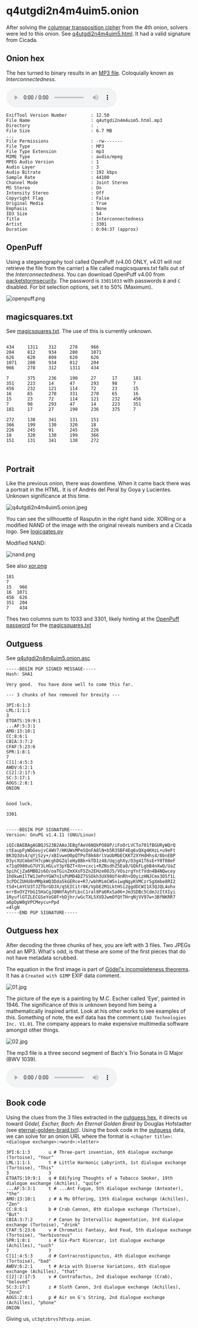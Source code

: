 # q4utgdi2n4m4uim5.onion

After solving the [columnar transposition cipher](../006-fourth-onion/README.md#outguess) from the 4th onion, solvers were led to this onion. See [q4utgdi2n4m4uim5.html](q4utgdi2n4m4uim5.html). It had a valid signature from Cicada.

## Onion hex

The hex turned to binary results in an [MP3 file](./q4utgdi2n4m4uim5.html.mp3). Coloquially known as *Interconnectedness*.

<audio src="./q4utgdi2n4m4uim5.html.mp3" controls="controls">
Your browser does not support the audio element.
</audio>

```
ExifTool Version Number         : 12.50
File Name                       : q4utgdi2n4m4uim5.html.mp3
Directory                       : .
File Size                       : 6.7 MB
...
File Permissions                : -rw-------
File Type                       : MP3
File Type Extension             : mp3
MIME Type                       : audio/mpeg
MPEG Audio Version              : 1
Audio Layer                     : 3
Audio Bitrate                   : 192 kbps
Sample Rate                     : 44100
Channel Mode                    : Joint Stereo
MS Stereo                       : On
Intensity Stereo                : Off
Copyright Flag                  : False
Original Media                  : True
Emphasis                        : None
ID3 Size                        : 54
Title                           : Interconnectedness
Artist                          : 3301
Duration                        : 0:04:37 (approx)
```

## OpenPuff

Using a steganography tool called OpenPuff (v4.00 ONLY, v4.01 will not retrieve the file from the carrier) a file called magicsquares.txt falls out of the *Interconnectedness*. You can download OpenPuff v4.00 from [packetstormsecurity](https://packetstormsecurity.com/files/download/114680/OpenPuffv400.zip). The password is `33011033` with passwords `B` and `C` disabled. For bit selection options, set it to 50% (Maximum).

![openpuff.png](openpuff.png)

## magicsquares.txt

See [magicsquares.txt](magicsquares.txt). The use of this is currently unknown.

```

434     1311    312     278     966
204     812     934     280     1071
626     620     809     620     626
1071    280     934     812     204
966     278     312     1311    434

7       375     236     190     27      17      181
351     223     14      47      293     98      7
456     232     121     114     72      23      15
16      65      270     331     270     65      16
15      23      72      114     121     232     456
7       98      293     47      14      223     351
181     17      27      190     236     375     7

272     138     341     131     151
366     199     130     320     18
226     245     91      245     226
18      320     130     199     366
151     131     341     138     272



```

## Portrait

Like the previous onion, there was downtime. When it came back there was a portrait in the HTML. It is of Andrés del Peral by Goya y Lucientes. Unknown significance at this time.

![q4utgdi2n4m4uim5.onion.jpeg](q4utgdi2n4m4uim5.onion.jpeg)

You can see the sillhouette of Rasputin in the right hand side. XORing or a modified NAND of the image with the original reveals numbers and a Cicada logo. See [logicgates.py](logicgates.py)

Modified NAND:

![nand.png](nand.png)

See also [xor.png](xor.png)

```
181   
7   
15   966
16  1071
456  626
351  204
7    434
```

Thes two columns sum to 1033 and 3301, likely hinting at the [OpenPuff password](#openpuff) for the [magicsquares.txt](#magicsquarestxt)

## Outguess

See [q4utgdi2n4m4uim5.onion.asc](q4utgdi2n4m4uim5.onion.asc)

```
-----BEGIN PGP SIGNED MESSAGE-----
Hash: SHA1

Very good.  You have done well to come this far.

--- 3 chunks of hex removed for brevity ---

3PI:6:1:3   
LML:1:1:1
3
ETOATS:19:9:1
...AF:5:3:1
AMO:13:10:1
CC:8:6:1
CBIA:3:7:2
CFAF:5:23:6
SPR:1:8:1
7
C[1]:4:5:3
AWDV:6:2:1
C[2]:2:17:5
SC:3:17:1
AOGS:2:8:1
ONION


Good luck.

3301


-----BEGIN PGP SIGNATURE-----
Version: GnuPG v1.4.11 (GNU/Linux)

iQIcBAEBAgAGBQJS23B2AAoJEBgfAeV6NQkPO88P/iFoOrLVCTo701fBGURyWQrQ
ctEaupFyWbGeujvC4WV7/HKUWsMPeSQnFA8lN+b5R35BF4Eq6vQXg4KHzL+u9eFt
BK3Q3ds4/qYjSzy+/xBIvweO0pQTPoT8k68rlVaUbMbECKKT2XYHdHhs4/8bnEBP
D3ycXUCmbmTH7cpWcghDGZqleHy8Bk+kTD1z48/UqjghXy/O3g41T6sE+Y0T08eF
x71qO980uG7UY3LHGLuY3pYBZT+Xn+cxci+RZNsdhZ5Ea0/GQkFLgbB4nXwQ/UaZ
5pihCjZa6MBB2s6O/oaTGinZmXXsF5Zn2EHze0OJ5/VOszrgYnt7Vdn4B4NQwcey
1hOkwmIlTW1JePnYGW7nIsPUMD4DZ7SSOkh3UX98Uf4nRh+DOyizHNJCmx3OSf1L
3cPDCZUHU8nMMpkWQ3Dda5kGERce+R7/wbhMimCW5xiwgNgyKVMCzr5gXmbe8RI2
tSd+LmYCU3TJZfbrGDJX/q5EICitr8K/VpbE2M1LktHSi2ggdDCWI1X3QJQL4ohx
errBxOYZYbG15HaCgJQNHfAyhFLbcC1ral8Pa6RxSa06+Jm3SDBc5CdmJzItXIyi
1RyuflGTZLECGSeYoG8F+bDjhr/wGcTXL5XVDJwmOfQtTHrqNjVV97w+3BfNKRR7
a6pDpW0gVPCMeycu+Ppd
=4lgN
-----END PGP SIGNATURE-----
```

## Outguess hex

After decoding the three chunks of hex, you are left with 3 files. Two JPEGs and an MP3. What's odd, is that these are some of the first pieces that do not have metadata scrubbed.

The equation in the first image is part of [Gödel's incompleteness theorems](https://en.wikipedia.org/wiki/G%C3%B6del%27s_incompleteness_theorems). It has a `Created with GIMP` EXIF data comment.

![01.jpg](01.jpg)

The picture of the eye is a painting by M.C. Escher called 'Eye', painted in 1946. The significance of this is unknown beyond him being a mathematically inspired artist. Look at his other works to see examples of this. Something of note, the exif data has the comment `LEAD Technologies Inc. V1.01`. The company appears to make expensive multimedia software amongst other things.

![02.jpg](02.jpg)

The mp3 file is a three second segment of Bach's Trio Sonata in G Major (BWV 1039).

<audio src="./03.mp3" controls="controls">
Your browser does not support the audio element.
</audio>

## Book code

Using the clues from the 3 files extracted in the [outguess hex](#outguess-hex), it directs us toward *Gödel, Escher, Bach: An Eternal Golden Braid* by Douglas Hofstadter (see [eternal-golden-braid.txt](eternal-golden-braid.txt)). Using the book code in the [outguess](#outguess) data, we can solve for an onion URL where the format is `<chapter title>:<dialogue exchange>:<word>:<letter>`

```
3PI:6:1:3       u # Three-part invention, 6th dialogue exchange (Tortoise), "Your"
LML:1:1:1       t # Little Harmonic Labyrinth, 1st dialogue exchange (Tortoise), "This"
3               3
ETOATS:19:9:1   q # Edifying Thoughts of a Tobacco Smoker, 19th dialogue exchange (Achiles), "quite"
...AF:5:3:1     t # ...Ant Fugue, 5th dialogue exchange (Anteater), "the"
AMO:13:10:1     z # A Mu Offering, 13th dialogue exchange (Achilles), "Zen"
CC:8:6:1        b # Crab Cannon, 8th dialogue exchange (Tortoise), "But"
CBIA:3:7:2      r # Canon by Intervallic Augmentation, 3rd dialogue exchange (Tortoise), "drink"
CFAF:5:23:6     v # Chromatic Fantasy, And Feud, 5th dialogue exchange (Tortoise), "herbivorous"
SPR:1:8:1       s # Six-Part Ricercar, 1st dialogue exchange (Achilles), "such"
7               7
C[1]:4:5:3      d # Contracrostipunctus, 4th dialogue exchange (Tortoise), "bad"
AWDV:6:2:1      t # Aria with Diverse Variations, 6th dialogue exchange (Achilles), "that"
C[2]:2:17:5     v # Contrafactus, 2nd dialogue exchange (Crab), "beloved"
SC:3:17:1       z # Sloth Canon, 3rd dialogue exchange (Achilles), "Zeno"
AOGS:2:8:1      p # Air on G's String, 2nd dialogue exchange (Achilles), "phone"
ONION
```

Giving us, `ut3qtzbrvs7dtvzp.onion`.
